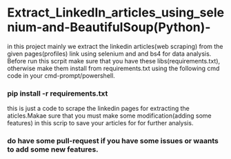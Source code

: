 # Extract_LinkedIn_articles_using_selenium-and-BeautifulSoup(Python)-
in this project mainly we extract the linkedin articles(web scraping) from the given pages(profiles) link using selenium and and bs4 for data analysis.
Before run this scrpit make sure that you have these libs(requirements.txt), otherwise make them install from requirements.txt using 
the following cmd code in your cmd-prompt/powershell.

### pip install -r requirements.txt

this is just a code to scrape the linkedin pages for extracting the aticles.Makae sure that you must make some modification(adding some features)
in this scrip to save your articles for for further analysis.

### do have some pull-request if  you have some issues or waants to add some new features.
